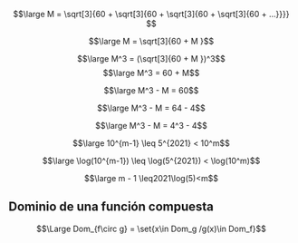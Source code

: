 $$\large M = \sqrt[3]{60 + \sqrt[3]{60 + \sqrt[3]{60 + \sqrt[3]{60 + ...}}}} $$

$$\large M = \sqrt[3]{60 + M }$$

$$\large M^3 = (\sqrt[3]{60 + M })^3$$
$$\large M^3 = 60 + M$$


$$\large M^3 - M = 60$$

$$\large M^3 - M = 64 - 4$$

$$\large M^3 - M = 4^3 - 4$$


$$\large 10^{m-1} \leq 5^{2021} < 10^m$$

$$\large \log(10^{m-1}) \leq \log(5^{2021}) < \log(10^m)$$

$$\large m - 1 \leq2021\log(5)<m$$

## Dominio de una función compuesta

$$\Large Dom_{f\circ g} = \set{x\in Dom_g /g(x)\in Dom_f}$$
